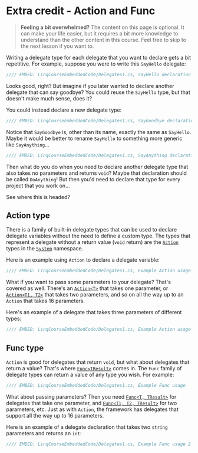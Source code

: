 # Extra credit - Action and Func
> **Feeling a bit overwhelmed?** The content on this page is optional. It can make your life easier, but it requires a bit more knowledge to understand than the other content in this course. Feel free to skip to the next lesson if you want to.

Writing a delegate type for each delegate that you want to declare gets a bit repetitive. For example, suppose you were to write this `SayHello` delegate:

```csharp
//// EMBED: LinqCourseEmbeddedCode/Delegates1.cs, SayHello declaration
```
Looks good, right? But imagine if you later wanted to declare another delegate that can say goodbye? You could reuse the `SayHello` type, but that doesn't make much sense, does it?

You could instead declare a new delegate type:

```csharp
//// EMBED: LinqCourseEmbeddedCode/Delegates1.cs, SayGoodbye declaration
```
Notice that `SayGoodbye` is, other than its name, exactly the same as `SayHello`. Maybe it would be better to rename `SayHello` to something more generic like `SayAnything`...

```csharp
//// EMBED: LinqCourseEmbeddedCode/Delegates1.cs, SayAnything declaration
```
Then what do you do when you need to declare another delegate type that also takes no parameters and returns `void`? Maybe that declaration should be called `DoAnything`! But then you'd need to declare that type for every project that you work on...

See where this is headed?

## Action type
There is a family of built-in delegate types that can be used to declare delegate variables without the need to define a custom type. The types that represent a delegate without a return value (`void` return) are the [`Action`](https://msdn.microsoft.com/en-us/library/system.action(v=vs.110).aspx) types in the [`System`](https://msdn.microsoft.com/en-us/library/system(v=vs.110).aspx#Anchor_3) namespace.

Here is an example using `Action` to declare a delegate variable:

```csharp
//// EMBED: LinqCourseEmbeddedCode/Delegates1.cs, Example Action usage
```

What if you want to pass some parameters to your delegate? That's covered as well. There's an [`Action<T>`](https://msdn.microsoft.com/en-us/library/018hxwa8(v=vs.110).aspx) that takes one parameter, or [`Action<T1, T2>`](https://msdn.microsoft.com/en-us/library/bb549311(v=vs.110).aspx) that takes two parameters, and so on all the way up to an `Action` that takes 16 parameters.

Here's an example of a delegate that takes three parameters of different types:

```csharp
//// EMBED: LinqCourseEmbeddedCode/Delegates1.cs, Example Action usage 2
```

## Func type
`Action` is good for delegates that return `void`, but what about delegates that return a value? That's where [`Func<TResult>`](https://msdn.microsoft.com/en-us/library/bb534960(v=vs.110).aspx) comes in. The `Func` family of delegate types can return a value of any type you wish. For example:

```csharp
//// EMBED: LinqCourseEmbeddedCode/Delegates1.cs, Example Func usage
```

What about passing parameters? Then you need [`Func<T, TResult>`](https://msdn.microsoft.com/en-us/library/bb549151(v=vs.110).aspx) for delegates that take one parameter, and [`Func<T1, T2, TResult>`](https://msdn.microsoft.com/en-us/library/bb534647(v=vs.110).aspx) for two parameters, etc. Just as with `Action`, the framework has delegates that support all the way up to 16 parameters.

Here is an example of a delegate declaration that takes two `string` parameters and returns an `int`:

```csharp
//// EMBED: LinqCourseEmbeddedCode/Delegates1.cs, Example Func usage 2
```
